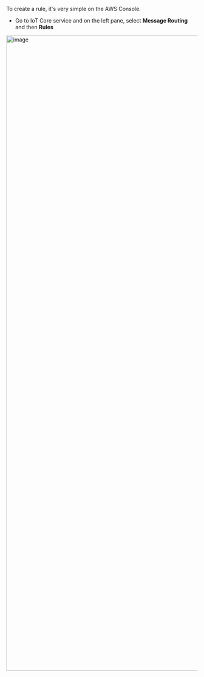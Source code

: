 To create a rule, it's very simple on the AWS Console. 
* Go to IoT Core service and on the left pane, select **Message Routing** and then **Rules**
<img width="1668" alt="image" src="https://github.com/mongodb-industry-solutions/smart-factory-computer-vision-inference/assets/45240043/e2eddd13-0268-4323-8ac5-20827f54af9d">
